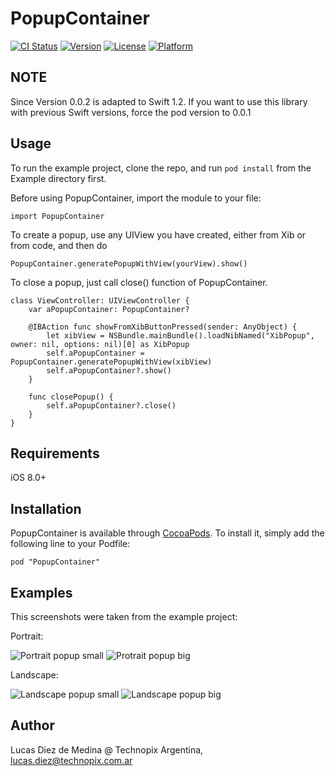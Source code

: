 # PopupContainer

[![CI Status](http://img.shields.io/travis/Lucas/PopupContainer.svg?style=flat)](https://travis-ci.org/Lucas/PopupContainer)
[![Version](https://img.shields.io/cocoapods/v/PopupContainer.svg?style=flat)](http://cocoadocs.org/docsets/PopupContainer)
[![License](https://img.shields.io/cocoapods/l/PopupContainer.svg?style=flat)](http://cocoadocs.org/docsets/PopupContainer)
[![Platform](https://img.shields.io/cocoapods/p/PopupContainer.svg?style=flat)](http://cocoadocs.org/docsets/PopupContainer)

## NOTE

Since Version 0.0.2 is adapted to Swift 1.2. If you want to use this library with previous Swift versions, force the pod version to 0.0.1

## Usage

To run the example project, clone the repo, and run `pod install` from the Example directory first.

Before using PopupContainer, import the module to your file:

    import PopupContainer

To create a popup, use any UIView you have created, either from Xib or from code, and then do

    PopupContainer.generatePopupWithView(yourView).show()

To close a popup, just call close() function of PopupContainer.

    class ViewController: UIViewController {
        var aPopupContainer: PopupContainer?

        @IBAction func showFromXibButtonPressed(sender: AnyObject) {
            let xibView = NSBundle.mainBundle().loadNibNamed("XibPopup", owner: nil, options: nil)[0] as XibPopup
            self.aPopupContainer = PopupContainer.generatePopupWithView(xibView)
            self.aPopupContainer?.show()
        }

        func closePopup() {
            self.aPopupContainer?.close()
        }
    }

## Requirements

iOS 8.0+

## Installation

PopupContainer is available through [CocoaPods](http://cocoapods.org). To install
it, simply add the following line to your Podfile:

    pod "PopupContainer"
    
## Examples

This screenshots were taken from the example project:

Portrait:

![Portrait popup small](https://github.com/lucaslt89/PopupContainer/blob/master/Screenshots/1.jpg)
![Protrait popup big](https://github.com/lucaslt89/PopupContainer/blob/master/Screenshots/2.jpg)

Landscape:

![Landscape popup small](https://github.com/lucaslt89/PopupContainer/blob/master/Screenshots/3.jpg)
![Landscape popup big](https://github.com/lucaslt89/PopupContainer/blob/master/Screenshots/4.jpg)

## Author

Lucas Diez de Medina @ Technopix Argentina, lucas.diez@technopix.com.ar


